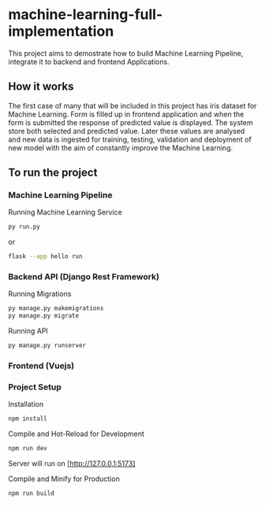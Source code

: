 # machine-learning-full-implementation
This project aims to demostrate how to build Machine Learning Pipeline, integrate it to backend and frontend Applications.

## How it works
The first case of many that will be included in this project has iris dataset for Machine Learning. Form is filled up in frontend application and 
when the form is submitted the response of predicted value is displayed. The system store both selected and predicted value.
Later these values are analysed and new data is ingested for training, testing, validation and deployment of new model with the 
aim of constantly improve the Machine Learning.

## To run the project
### Machine Learning Pipeline

Running Machine Learning Service
```sh
py run.py
```
or
```sh
flask --app hello run
```

### Backend API (Django Rest Framework)
Running Migrations
```sh
py manage.py makemigrations
py manage.py migrate
```

Running API
```sh
py manage.py runserver
```

### Frontend (Vuejs)
### Project Setup
Installation
```sh
npm install
```

Compile and Hot-Reload for Development
```sh
npm run dev
```
Server will run on [http://127.0.0.1:5173]

Compile and Minify for Production
```sh
npm run build
```
